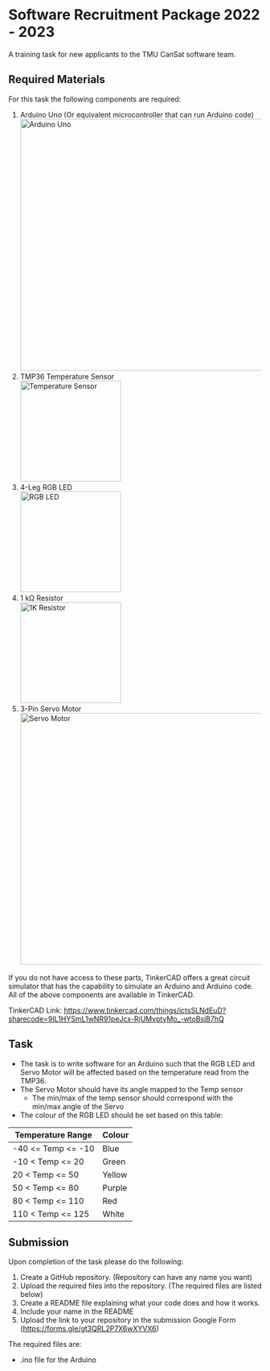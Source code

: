 # Software Recruitment Package 2022 - 2023

A training task for new applicants to the TMU CanSat software team.

## Required Materials

For this task the following components are required:

1. Arduino Uno (Or equivalent microcontroller that can run Arduino code)  
   <img alt="Arduino Uno" src="https://github.com/ryerson-cansat/CanSat_2022-2023_Training_Tasks/blob/main/Software%20Training%20Task/Images/Arduino%20Uno.jpg" width="500"/>
2. TMP36 Temperature Sensor  
   <img alt="Temperature Sensor" height="200" src="https://github.com/ryerson-cansat/CanSat_2022-2023_Training_Tasks/blob/main/Software%20Training%20Task/Images/TMP36.jpg"/>
3. 4-Leg RGB LED    
   <img alt="RGB LED" height="200" src="https://github.com/ryerson-cansat/CanSat_2022-2023_Training_Tasks/blob/main/Software%20Training%20Task/Images/4-Pin%20RGB%20LED.jpg"/>
4. 1 kΩ Resistor  
   <img alt="1K Resistor" height="200" src="https://github.com/ryerson-cansat/CanSat_2022-2023_Training_Tasks/blob/main/Software%20Training%20Task/Images/1k%20Ohm%20Resistor.jpg"/> <br>
5. 3-Pin Servo Motor  
   <img alt="Servo Motor" src="https://github.com/ryerson-cansat/CanSat_2022-2023_Training_Tasks/blob/main/Software%20Training%20Task/Images/Servo%20Motor.jpg" width="500"/>

If you do not have access to these parts, TinkerCAD offers a great circuit simulator that has the capability to simulate
an Arduino and Arduino code.
All of the above components are available in TinkerCAD.

TinkerCAD Link: https://www.tinkercad.com/things/ictsSLNdEuD?sharecode=9IL1HYSmL1wNR91peJcx-RjUMvptyMo_-wtoBsjB7hQ

## Task

- The task is to write software for an Arduino such that the RGB LED and Servo Motor will be affected based on the
  temperature read from the TMP36.
- The Servo Motor should have its angle mapped to the Temp sensor
    - The min/max of the temp sensor should correspond with the min/max angle of the Servo
- The colour of the RGB LED should be set based on this table:

| Temperature Range  | Colour |
|--------------------|--------|
| -40 <= Temp <= -10 | Blue   |
| -10 < Temp <= 20   | Green  |
| 20 < Temp <= 50    | Yellow |
| 50 < Temp <= 80    | Purple |
| 80 < Temp <= 110   | Red    |
| 110 < Temp <= 125  | White  |

## Submission

Upon completion of the task please do the following:
1. Create a GitHub repository. (Repository can have any name you want)
2. Upload the required files into the repository. (The required files are listed below)
3. Create a README file explaining what your code does and how it works.
4. Include your name in the README
5. Upload the link to your repository in the submission Google Form (https://forms.gle/gt3QRL2P7X6wXYVX6)

The required files are:
- .ino file for the Arduino